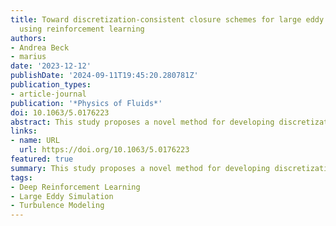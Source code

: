 ```yaml
---
title: Toward discretization-consistent closure schemes for large eddy simulation
  using reinforcement learning
authors:
- Andrea Beck
- marius
date: '2023-12-12'
publishDate: '2024-09-11T19:45:20.280781Z'
publication_types:
- article-journal
publication: '*Physics of Fluids*'
doi: 10.1063/5.0176223
abstract: This study proposes a novel method for developing discretization-consistent closure schemes for implicitly filtered large eddy simulation (LES). Here, the induced filter kernel and, thus, the closure terms are determined by the properties of the grid and the discretization operator, leading to additional computational subgrid terms that are generally unknown in a priori analysis. In this work, the task of adapting the coefficients of LES closure models is thus framed as a Markov decision process and solved in an a posteriori manner with reinforcement learning (RL). This optimization framework is applied to both explicit and implicit closure models. The explicit model is based on an element-local eddy viscosity model. The optimized model is found to adapt its induced viscosity within discontinuous Galerkin (DG) methods to homogenize the dissipation within an element by adding more viscosity near its center. For the implicit modeling, RL is applied to identify an optimal blending strategy for a hybrid DG and finite volume (FV) scheme. The resulting optimized discretization yields more accurate results in LES than either the pure DG or FV method and renders itself as a viable modeling ansatz that could initiate a novel class of high-order schemes for compressible turbulence by combining turbulence modeling with shock capturing in a single framework. All newly derived models achieve accurate results that either match or outperform traditional models for different discretizations and resolutions. Overall, the results demonstrate that the proposed RL optimization can provide discretization-consistent closures that could reduce the uncertainty in implicitly filtered LES.
links:
- name: URL
  url: https://doi.org/10.1063/5.0176223
featured: true
summary: This study proposes a novel method for developing discretization-consistent closure schemes for implicitly filtered large eddy simulation using reinforcement learning.
tags:
- Deep Reinforcement Learning
- Large Eddy Simulation
- Turbulence Modeling
---
```

